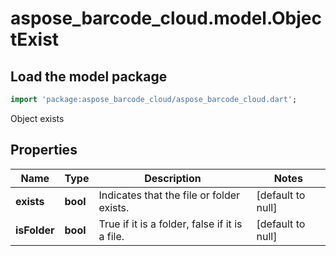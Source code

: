 # aspose_barcode_cloud.model.ObjectExist

## Load the model package

```dart
import 'package:aspose_barcode_cloud/aspose_barcode_cloud.dart';
```
Object exists

## Properties

Name | Type | Description | Notes
---- | ---- | ----------- | -----
**exists** | **bool** | Indicates that the file or folder exists. | [default to null]
**isFolder** | **bool** | True if it is a folder, false if it is a file. | [default to null]

